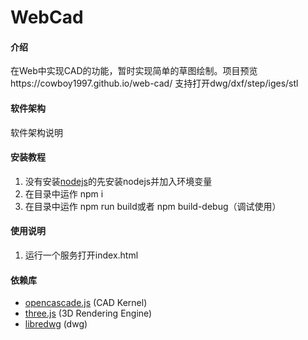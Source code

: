 # WebCad

#### 介绍
在Web中实现CAD的功能，暂时实现简单的草图绘制。项目预览https://cowboy1997.github.io/web-cad/
支持打开dwg/dxf/step/iges/stl

#### 软件架构
软件架构说明


#### 安装教程

1.  没有安装[nodejs](https://nodejs.org/en/)的先安装nodejs并加入环境变量
2.  在目录中运作 npm i
3.  在目录中运作 npm run build或者 npm build-debug（调试使用）

#### 使用说明

1.  运行一个服务打开index.html

#### 依赖库

- [opencascade.js](https://github.com/donalffons/opencascade.js) (CAD Kernel)
- [three.js](https://github.com/mrdoob/three.js/) (3D Rendering Engine)
- [libredwg](https://github.com/LibreDWG/libredwg) (dwg)
